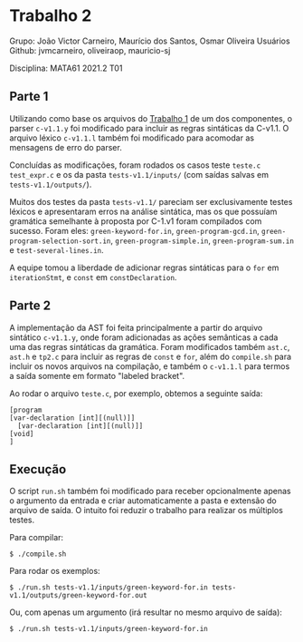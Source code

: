 # Trabalho 2
Grupo: João Victor Carneiro, Maurício dos Santos, Osmar Oliveira 
Usuários Github: jvmcarneiro, oliveiraop, mauricio-sj

Disciplina: MATA61 2021.2 T01


## Parte 1
Utilizando como base os arquivos do [Trabalho 1](../T1-jvmcarneiro) de um dos componentes, o parser `c-v1.1.y` foi modificado para incluir as regras sintáticas da C-v1.1.
O arquivo léxico `c-v1.1.l` também foi modificado para acomodar as mensagens de erro do parser.


Concluídas as modificações, foram rodados os casos teste `teste.c` `test_expr.c` e os da pasta `tests-v1.1/inputs/` (com saídas salvas em `tests-v1.1/outputs/`).

Muitos dos testes da pasta `tests-v1.1/` pareciam ser exclusivamente testes léxicos e apresentaram erros na análise sintática, mas os que possuíam gramática semelhante à proposta por C-1.v1 foram compilados com sucesso.
Foram eles: `green-keyword-for.in`, `green-program-gcd.in`, `green-program-selection-sort.in`, `green-program-simple.in`, `green-program-sum.in` e `test-several-lines.in`.

A equipe tomou a liberdade de adicionar regras sintáticas para o `for` em `iterationStmt`, e `const` em `constDeclaration`.

## Parte 2

A implementação da AST foi feita principalmente a partir do arquivo sintático `c-v1.1.y`, onde foram adicionadas as ações semânticas a cada uma das regras sintáticas da gramática.
Foram modificados também `ast.c`, `ast.h` e `tp2.c` para incluir as regras de `const` e `for`, além do `compile.sh` para incluir os novos arquivos na compilação, e também o `c-v1.1.l` para termos a saída somente em formato "labeled bracket".

Ao rodar o arquivo `teste.c`, por exemplo, obtemos a seguinte saída:

```
[program
[var-declaration [int][(null)]]
  [var-declaration [int][(null)]]
[void]
]
```

## Execução

O script `run.sh` também foi modificado para receber opcionalmente apenas o argumento da entrada e criar automaticamente a pasta e extensão do arquivo de saída.
O intuito foi reduzir o trabalho para realizar os múltiplos testes.

Para compilar:

```
$ ./compile.sh
```

Para rodar os exemplos:

```
$ ./run.sh tests-v1.1/inputs/green-keyword-for.in tests-v1.1/outputs/green-keyword-for.out
```

Ou, com apenas um argumento (irá resultar no mesmo arquivo de saída):

```
$ ./run.sh tests-v1.1/inputs/green-keyword-for.in
```
